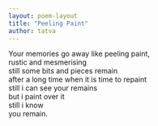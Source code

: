```yaml
---
layout: poem-layout
title: "Peeling Paint"
author: tatva
---
```


Your memories go away like peeling paint,  
rustic and mesmerising  
still some bits and pieces remain  
after a long time when it is time to repaint  
still i can see your remains  
but i paint over it  
still i know  
you remain.